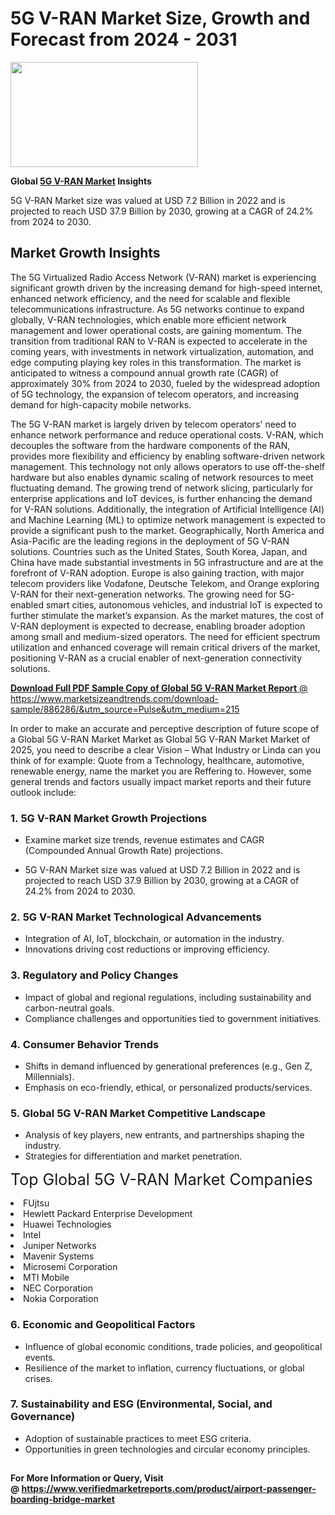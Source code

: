 <H1>5G V-RAN Market Size, Growth and Forecast from 2024 - 2031</H1><img class="aligncenter size-medium wp-image-584254" src="https://thirdeyenews.in/wp-content/uploads/2024/09/Global-Market-Research-300x168.jpeg" alt="" width="300" height="168" /><p><strong>Global&nbsp;<a href="https://www.marketsizeandtrends.com/download-sample/886286/&amp;utm_source=Pulse&amp;utm_medium=215">5G V-RAN Market</a> Insights</strong></p><p>5G V-RAN Market size was valued at USD 7.2 Billion in 2022 and is projected to reach USD 37.9 Billion by 2030, growing at a CAGR of 24.2% from 2024 to 2030.</p><p><h2>Market Growth Insights</h2> <p>The 5G Virtualized Radio Access Network (V-RAN) market is experiencing significant growth driven by the increasing demand for high-speed internet, enhanced network efficiency, and the need for scalable and flexible telecommunications infrastructure. As 5G networks continue to expand globally, V-RAN technologies, which enable more efficient network management and lower operational costs, are gaining momentum. The transition from traditional RAN to V-RAN is expected to accelerate in the coming years, with investments in network virtualization, automation, and edge computing playing key roles in this transformation. The market is anticipated to witness a compound annual growth rate (CAGR) of approximately 30% from 2024 to 2030, fueled by the widespread adoption of 5G technology, the expansion of telecom operators, and increasing demand for high-capacity mobile networks.</p> <p><a href="#"></a></p> <p>The 5G V-RAN market is largely driven by telecom operators' need to enhance network performance and reduce operational costs. V-RAN, which decouples the software from the hardware components of the RAN, provides more flexibility and efficiency by enabling software-driven network management. This technology not only allows operators to use off-the-shelf hardware but also enables dynamic scaling of network resources to meet fluctuating demand. The growing trend of network slicing, particularly for enterprise applications and IoT devices, is further enhancing the demand for V-RAN solutions. Additionally, the integration of Artificial Intelligence (AI) and Machine Learning (ML) to optimize network management is expected to provide a significant push to the market. Geographically, North America and Asia-Pacific are the leading regions in the deployment of 5G V-RAN solutions. Countries such as the United States, South Korea, Japan, and China have made substantial investments in 5G infrastructure and are at the forefront of V-RAN adoption. Europe is also gaining traction, with major telecom providers like Vodafone, Deutsche Telekom, and Orange exploring V-RAN for their next-generation networks. The growing need for 5G-enabled smart cities, autonomous vehicles, and industrial IoT is expected to further stimulate the market’s expansion. As the market matures, the cost of V-RAN deployment is expected to decrease, enabling broader adoption among small and medium-sized operators. The need for efficient spectrum utilization and enhanced coverage will remain critical drivers of the market, positioning V-RAN as a crucial enabler of next-generation connectivity solutions.</p> <p><a href="#"></p><p><span class=""><strong>Download Full PDF Sample Copy of Global 5G V-RAN Market Report</strong> @ <a href="https://www.marketsizeandtrends.com/download-sample/886286/&amp;utm_source=Pulse&amp;utm_medium=215" target="_blank">https://www.marketsizeandtrends.com/download-sample/886286/&amp;utm_source=Pulse&amp;utm_medium=215</a></span></p><p>In order to make an accurate and perceptive description of future scope of a Global&nbsp;5G V-RAN Market Market as Global&nbsp;5G V-RAN Market Market of 2025, you need to describe a clear Vision &ndash; What Industry or Linda can you think of for example: Quote from a Technology, healthcare, automotive, renewable energy, name the market you are Reffering to. However, some general trends and factors usually impact market reports and their future outlook include:</p><h3>1.&nbsp;<strong>5G V-RAN Market Growth Projections</strong></h3><ul><li>Examine market size trends, revenue estimates and CAGR (Compounded Annual Growth Rate) projections.</li><li><p>5G V-RAN Market size was valued at USD 7.2 Billion in 2022 and is projected to reach USD 37.9 Billion by 2030, growing at a CAGR of 24.2% from 2024 to 2030.</p></li></ul><h3>2.&nbsp;<strong>5G V-RAN Market Technological Advancements</strong></h3><ul><li>Integration of AI, IoT, blockchain, or automation in the industry.</li><li>Innovations driving cost reductions or improving efficiency.</li></ul><h3>3.&nbsp;<strong>Regulatory and Policy Changes</strong></h3><ul><li>Impact of global and regional regulations, including sustainability and carbon-neutral goals.</li><li>Compliance challenges and opportunities tied to government initiatives.</li></ul><h3>4.&nbsp;<strong>Consumer Behavior Trends</strong></h3><ul><li>Shifts in demand influenced by generational preferences (e.g., Gen Z, Millennials).</li><li>Emphasis on eco-friendly, ethical, or personalized products/services.</li></ul><h3>5.&nbsp;<strong>Global 5G V-RAN Market Competitive Landscape</strong></h3><ul><li>Analysis of key players, new entrants, and partnerships shaping the industry.</li><li>Strategies for differentiation and market penetration.</li></ul><p data-pm-slice="1 1 []"><span style="color: inherit; font-family: inherit; font-size: 25px;">Top Global 5G V-RAN Market Companies</span></p><div class="" data-test-id=""><p><li>FUjtsu</li><li> Hewlett Packard Enterprise Development</li><li> Huawei Technologies</li><li> Intel</li><li> Juniper Networks</li><li> Mavenir Systems</li><li> Microsemi Corporation</li><li> MTI Mobile</li><li> NEC Corporation</li><li> Nokia Corporation</li></p></div><h3>6.&nbsp;<strong>Economic and Geopolitical Factors</strong></h3><ul><li>Influence of global economic conditions, trade policies, and geopolitical events.</li><li>Resilience of the market to inflation, currency fluctuations, or global crises.</li></ul><h3>7.&nbsp;<strong>Sustainability and ESG (Environmental, Social, and Governance)</strong></h3><ul><li>Adoption of sustainable practices to meet ESG criteria.</li><li>Opportunities in green technologies and circular economy principles.</li></ul><h2><strong style="font-size: 14px;">For More Information or Query, Visit @&nbsp;</strong><a style="background-color: #ffffff; font-size: 14px;" href="https://www.marketsizeandtrends.com/report/5g-v-ran-market/" target="_blank">https://www.verifiedmarketreports.com/product/airport-passenger-boarding-bridge-market</a></h2>
